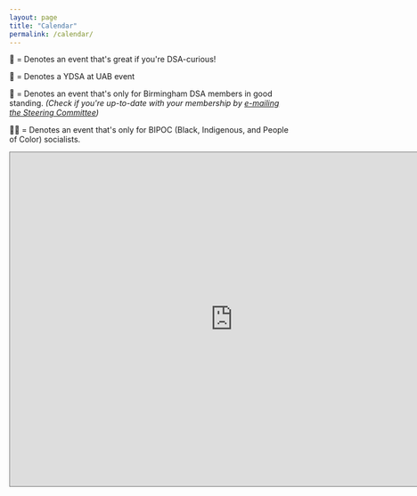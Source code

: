 ```yaml
---
layout: page
title: "Calendar"
permalink: /calendar/
---
```


<p>🍞 = Denotes an event that's great if you're DSA-curious!
<p>🐲 = Denotes a YDSA at UAB event
<p>🌹 = Denotes an event that's only for Birmingham DSA members in good standing. <i>(Check if you're up-to-date with your membership by <a href="mailto:steering@bhamdsa.org?subject=Membership Check">e-mailing the Steering Committee</a>)</i>
<p>✊🏿 = Denotes an event that's only for BIPOC (Black, Indigenous, and People of Color) socialists.
<p><iframe src="https://calendar.google.com/calendar/embed?height=600&wkst=1&bgcolor=%23ffffff&ctz=America%2FChicago&mode=AGENDA&showNav=1&showTitle=1&title=Birmingham%20DSA%20Events%20Calendar&src=Z3ZncjcxMjR2aWVkZ2t2a2hpZzY1dWw2cW9AZ3JvdXAuY2FsZW5kYXIuZ29vZ2xlLmNvbQ&src=ZW4udXNhI2hvbGlkYXlAZ3JvdXAudi5jYWxlbmRhci5nb29nbGUuY29t&color=%23D50000&color=%230B8043" style="border:solid 1px #777" width="800" height="600" frameborder="0" scrolling="no"></iframe>
